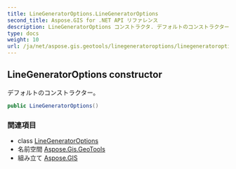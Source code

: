 ```yaml
---
title: LineGeneratorOptions.LineGeneratorOptions
second_title: Aspose.GIS for .NET API リファレンス
description: LineGeneratorOptions コンストラクタ. デフォルトのコンストラクター
type: docs
weight: 10
url: /ja/net/aspose.gis.geotools/linegeneratoroptions/linegeneratoroptions/
---
```

## LineGeneratorOptions constructor

デフォルトのコンストラクター。

```csharp
public LineGeneratorOptions()
```

### 関連項目

* class [LineGeneratorOptions](../)
* 名前空間 [Aspose.Gis.GeoTools](../../linegeneratoroptions/)
* 組み立て [Aspose.GIS](../../../)


